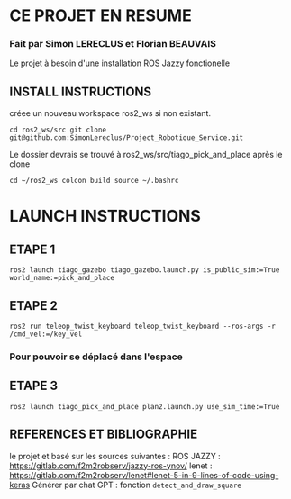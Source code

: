 # CE PROJET EN RESUME
### Fait par Simon LERECLUS et Florian BEAUVAIS

Le projet à besoin d'une installation ROS Jazzy fonctionelle

## INSTALL INSTRUCTIONS

créee un nouveau workspace ros2_ws si non existant.

`cd ros2_ws/src
git clone git@github.com:SimonLereclus/Project_Robotique_Service.git`

Le dossier devrais se trouvé à ros2_ws/src/tiago_pick_and_place après le clone

`cd ~/ros2_ws
colcon build
source ~/.bashrc`

# LAUNCH INSTRUCTIONS

## ETAPE 1

`ros2 launch tiago_gazebo tiago_gazebo.launch.py is_public_sim:=True world_name:=pick_and_place`

## ETAPE 2

`ros2 run teleop_twist_keyboard teleop_twist_keyboard --ros-args -r /cmd_vel:=/key_vel`
### Pour pouvoir se déplacé dans l'espace

## ETAPE 3

`ros2 launch tiago_pick_and_place plan2.launch.py use_sim_time:=True`

## REFERENCES ET BIBLIOGRAPHIE

le projet et basé sur les sources suivantes :
ROS JAZZY : https://gitlab.com/f2m2robserv/jazzy-ros-ynov/
lenet : https://gitlab.com/f2m2robserv/lenet#lenet-5-in-9-lines-of-code-using-keras
Générer par chat GPT : fonction `detect_and_draw_square` 

